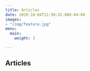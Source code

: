 ```yaml
---
title: Articles
date: 2020-10-04T11:50:32.000-04:00
images:
- "/img/feature.jpg"
menu:
  main:
    weight: 3

---
```

## Articles
